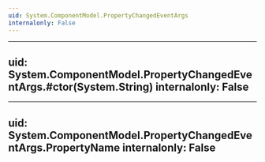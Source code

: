 ```yaml
---
uid: System.ComponentModel.PropertyChangedEventArgs
internalonly: False
---
```


---
uid: System.ComponentModel.PropertyChangedEventArgs.#ctor(System.String)
internalonly: False
---

---
uid: System.ComponentModel.PropertyChangedEventArgs.PropertyName
internalonly: False
---
